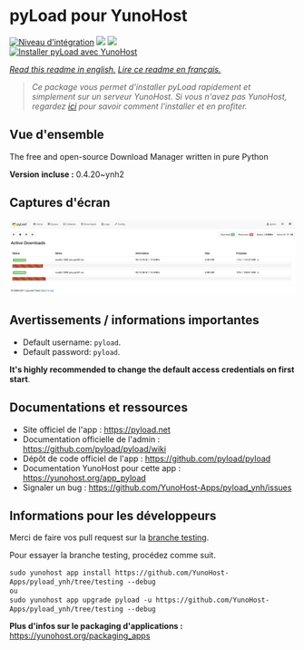 # pyLoad pour YunoHost

[![Niveau d'intégration](https://dash.yunohost.org/integration/pyload.svg)](https://dash.yunohost.org/appci/app/pyload) ![](https://ci-apps.yunohost.org/ci/badges/pyload.status.svg) ![](https://ci-apps.yunohost.org/ci/badges/pyload.maintain.svg)  
[![Installer pyLoad avec YunoHost](https://install-app.yunohost.org/install-with-yunohost.svg)](https://install-app.yunohost.org/?app=pyload)

*[Read this readme in english.](./README.md)*
*[Lire ce readme en français.](./README_fr.md)*

> *Ce package vous permet d'installer pyLoad rapidement et simplement sur un serveur YunoHost.
Si vous n'avez pas YunoHost, regardez [ici](https://yunohost.org/#/install) pour savoir comment l'installer et en profiter.*

## Vue d'ensemble

The free and open-source Download Manager written in pure Python


**Version incluse :** 0.4.20~ynh2



## Captures d'écran

![](./doc/screenshots/sample.png)

## Avertissements / informations importantes

-   Default username: `pyload`.
-   Default password: `pyload`.

**It's highly recommended to change the default access credentials on first start**.

## Documentations et ressources

* Site officiel de l'app : https://pyload.net
* Documentation officielle de l'admin : https://github.com/pyload/pyload/wiki
* Dépôt de code officiel de l'app : https://github.com/pyload/pyload
* Documentation YunoHost pour cette app : https://yunohost.org/app_pyload
* Signaler un bug : https://github.com/YunoHost-Apps/pyload_ynh/issues

## Informations pour les développeurs

Merci de faire vos pull request sur la [branche testing](https://github.com/YunoHost-Apps/pyload_ynh/tree/testing).

Pour essayer la branche testing, procédez comme suit.
```
sudo yunohost app install https://github.com/YunoHost-Apps/pyload_ynh/tree/testing --debug
ou
sudo yunohost app upgrade pyload -u https://github.com/YunoHost-Apps/pyload_ynh/tree/testing --debug
```

**Plus d'infos sur le packaging d'applications :** https://yunohost.org/packaging_apps